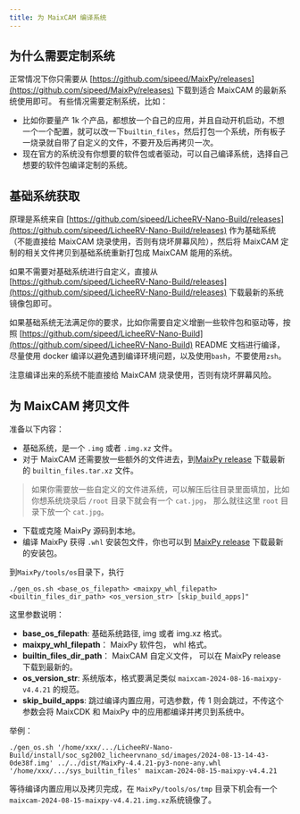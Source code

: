 ```yaml
---
title: 为 MaixCAM 编译系统
---
```


## 为什么需要定制系统

正常情况下你只需要从 [https://github.com/sipeed/MaixPy/releases](https://github.com/sipeed/MaixPy/releases) 下载到适合 MaixCAM 的最新系统使用即可。
有些情况需要定制系统，比如：
* 比如你要量产 1k 个产品，都想放一个自己的应用，并且自动开机启动，不想一个一个配置，就可以改一下`builtin_files`，然后打包一个系统，所有板子一烧录就自带了自定义的文件，不要开及后再拷贝一次。
* 现在官方的系统没有你想要的软件包或者驱动，可以自己编译系统，选择自己想要的软件包编译定制的系统。

## 基础系统获取

原理是系统来自 [https://github.com/sipeed/LicheeRV-Nano-Build/releases](https://github.com/sipeed/LicheeRV-Nano-Build/releases) 作为基础系统（不能直接给 MaixCAM 烧录使用，否则有烧坏屏幕风险），然后将 MaixCAM 定制的相关文件拷贝到基础系统重新打包成 MaixCAM 能用的系统。

如果不需要对基础系统进行自定义，直接从 [https://github.com/sipeed/LicheeRV-Nano-Build/releases](https://github.com/sipeed/LicheeRV-Nano-Build/releases) 下载最新的系统镜像包即可。

如果基础系统无法满足你的要求，比如你需要自定义增删一些软件包和驱动等，按照 [https://github.com/sipeed/LicheeRV-Nano-Build](https://github.com/sipeed/LicheeRV-Nano-Build) README 文档进行编译， 尽量使用 docker 编译以避免遇到编译环境问题，以及使用`bash`，不要使用`zsh`。

注意编译出来的系统不能直接给 MaixCAM 烧录使用，否则有烧坏屏幕风险。


## 为 MaixCAM 拷贝文件

准备以下内容：
* 基础系统，是一个 `.img` 或者 `.img.xz` 文件。
* 对于 MaixCAM 还需要放一些额外的文件进去，到[MaixPy release](https://github.com/sipeed/MaixPy/releases) 下载最新的 `builtin_files.tar.xz` 文件。
> 如果你需要放一些自定义的文件进系统，可以解压后往目录里面填加，比如你想系统烧录后 `/root` 目录下就会有一个 `cat.jpg`， 那么就往这里 `root` 目录下放一个 `cat.jpg`。
* 下载或克隆 MaixPy 源码到本地。
* 编译 MaixPy 获得 `.whl` 安装包文件，你也可以到 [MaixPy release](https://github.com/sipeed/MaixPy/releases) 下载最新的安装包。

到`MaixPy/tools/os`目录下，执行
```shell
./gen_os.sh <base_os_filepath> <maixpy_whl_filepath> <builtin_files_dir_path> <os_version_str> [skip_build_apps]"
```
这里参数说明：
* **base_os_filepath**: 基础系统路径, img 或者 img.xz 格式。
* **maixpy_whl_filepath**： MaixPy 软件包， whl 格式。
* **builtin_files_dir_path**： MaixCAM 自定义文件， 可以在 MaixPy release 下载到最新的。
* **os_version_str**: 系统版本，格式要满足类似 `maixcam-2024-08-16-maixpy-v4.4.21` 的规范。
* **skip_build_apps**: 跳过编译内置应用，可选参数，传 1 则会跳过，不传这个参数会将 MaixCDK 和 MaixPy 中的应用都编译并拷贝到系统中。

举例：
```shell
./gen_os.sh '/home/xxx/.../LicheeRV-Nano-Build/install/soc_sg2002_licheervnano_sd/images/2024-08-13-14-43-0de38f.img' ../../dist/MaixPy-4.4.21-py3-none-any.whl '/home/xxx/.../sys_builtin_files' maixcam-2024-08-15-maixpy-v4.4.21
```

等待编译内置应用以及拷贝完成，在 `MaixPy/tools/os/tmp` 目录下机会有一个`maixcam-2024-08-15-maixpy-v4.4.21.img.xz`系统镜像了。


